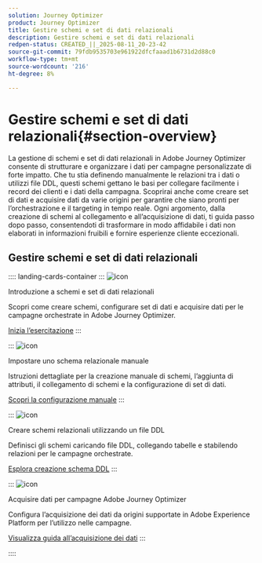 ```yaml
---
solution: Journey Optimizer
product: Journey Optimizer
title: Gestire schemi e set di dati relazionali
description: Gestire schemi e set di dati relazionali
redpen-status: CREATED_||_2025-08-11_20-23-42
source-git-commit: 79fdb9535703e961922dfcfaaad1b6731d2d88c0
workflow-type: tm+mt
source-wordcount: '216'
ht-degree: 8%

---
```



# Gestire schemi e set di dati relazionali{#section-overview}

La gestione di schemi e set di dati relazionali in Adobe Journey Optimizer consente di strutturare e organizzare i dati per campagne personalizzate di forte impatto. Che tu stia definendo manualmente le relazioni tra i dati o utilizzi file DDL, questi schemi gettano le basi per collegare facilmente i record dei clienti e i dati della campagna. Scoprirai anche come creare set di dati e acquisire dati da varie origini per garantire che siano pronti per l’orchestrazione e il targeting in tempo reale. Ogni argomento, dalla creazione di schemi al collegamento e all’acquisizione di dati, ti guida passo dopo passo, consentendoti di trasformare in modo affidabile i dati non elaborati in informazioni fruibili e fornire esperienze cliente eccezionali.

## Gestire schemi e set di dati relazionali

:::: landing-cards-container
:::
![icon](https://cdn.experienceleague.adobe.com/icons/circle-play.svg)

Introduzione a schemi e set di dati relazionali

Scopri come creare schemi, configurare set di dati e acquisire dati per le campagne orchestrate in Adobe Journey Optimizer.

[Inizia l’esercitazione](../using/orchestrated/gs-schemas.md)
:::

:::
![icon](https://cdn.experienceleague.adobe.com/icons/list-check.svg)

Impostare uno schema relazionale manuale

Istruzioni dettagliate per la creazione manuale di schemi, l’aggiunta di attributi, il collegamento di schemi e la configurazione di set di dati.

[Scopri la configurazione manuale](../using/orchestrated/manual-schema.md)
:::

:::
![icon](https://cdn.experienceleague.adobe.com/icons/code-branch.svg)

Creare schemi relazionali utilizzando un file DDL

Definisci gli schemi caricando file DDL, collegando tabelle e stabilendo relazioni per le campagne orchestrate.

[Esplora creazione schema DDL](../using/orchestrated/file-upload-schema.md)
:::

:::
![icon](https://cdn.experienceleague.adobe.com/icons/gear.svg)

Acquisire dati per campagne Adobe Journey Optimizer

Configura l’acquisizione dei dati da origini supportate in Adobe Experience Platform per l’utilizzo nelle campagne.

[Visualizza guida all’acquisizione dei dati](../using/orchestrated/ingest-data.md)
:::

::::
